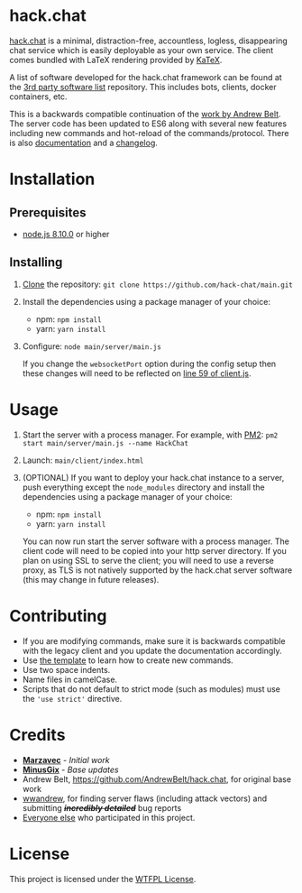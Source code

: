 # hack.chat

[hack.chat](https://hack.chat/) is a minimal, distraction-free, accountless, logless, disappearing chat service which is easily deployable as your own service. The client comes bundled with LaTeX rendering provided by [KaTeX](https://github.com/Khan/KaTeX).

A list of software developed for the hack.chat framework can be found at the [3rd party software list](https://github.com/hack-chat/3rd-party-software-list) repository. This includes bots, clients, docker containers, etc.

This is a backwards compatible continuation of the [work by Andrew Belt](https://github.com/AndrewBelt/hack.chat). The server code has been updated to ES6 along with several new features including new commands and hot-reload of the commands/protocol. There is also [documentation](DOCUMENTATION.md) and a [changelog](CHANGELOG.md).

# Installation

## Prerequisites

- [node.js 8.10.0](https://nodejs.org/en/download/package-manager/#windows) or higher

## Installing

1. [Clone](https://help.github.com/articles/cloning-a-repository/) the repository: `git clone https://github.com/hack-chat/main.git`
1. Install the dependencies using a package manager of your choice:
    - npm: `npm install`
    - yarn: `yarn install`
1. Configure: `node main/server/main.js`

    If you change the `websocketPort` option during the config setup then these changes will need to be reflected on [line 59 of client.js](https://github.com/hack-chat/main/blob/master/client/client.js#L59).

# Usage

1. Start the server with a process manager. For example, with [PM2](https://github.com/Unitech/pm2): `pm2 start main/server/main.js --name HackChat` 
1. Launch: `main/client/index.html`
1. (OPTIONAL) If you want to deploy your hack.chat instance to a server, push everything except the `node_modules` directory and install the dependencies using a package manager of your choice: 
    - npm: `npm install`
    - yarn: `yarn install`
  
    You can now run start the server software with a process manager. The client code will need to be copied into your http server directory. If you plan on using SSL to serve the client; you will need to use a reverse proxy, as TLS is not natively supported by the hack.chat server software (this may change in future releases).

# Contributing

- If you are modifying commands, make sure it is backwards compatible with the legacy client and you update the documentation accordingly.
- Use [the template](templateCommand.js) to learn how to create new commands.
- Use two space indents.
- Name files in camelCase.
- Scripts that do not default to strict mode (such as modules) must use the `'use strict'` directive.

# Credits

* [**Marzavec**](https://github.com/marzavec) - *Initial work*
* [**MinusGix**](https://github.com/MinusGix) - *Base updates*
* Andrew Belt, https://github.com/AndrewBelt/hack.chat, for original base work
* [wwandrew](https://github.com/wwandrew/), for finding server flaws (including attack vectors) and submitting ~~___incredibly detailed___~~ bug reports
* [Everyone else](https://github.com/hack-chat/main/graphs/contributors) who participated in this project.

# License

This project is licensed under the [WTFPL License](LICENSE).